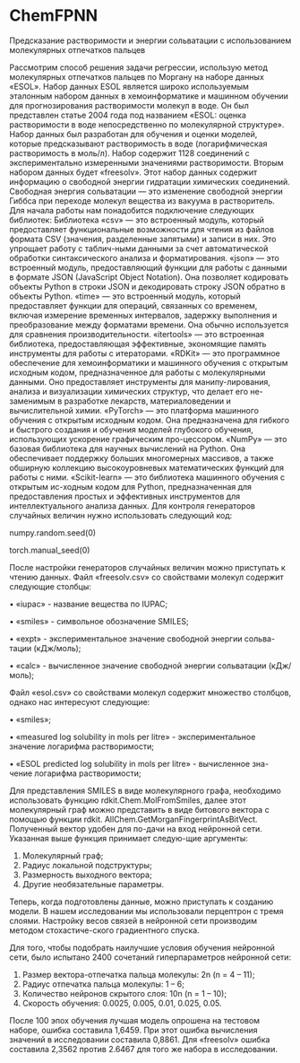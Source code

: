 # ChemFPNN
Предсказание растворимости и энергии сольватации с использованием молекулярных отпечатков пальцев

Рассмотрим способ решения задачи регрессии, использую метод молекулярных отпечатков пальцев по Моргану на наборе данных «ESOL».
Набор данных ESOL является широко используемым эталонным набором данных в хемоинформатике и машинном обучении для прогнозирования растворимости молекул в воде. Он был представлен статье 2004 года под названием «ESOL: оценка растворимости в воде непосредственно по молекулярной структуре». Набор данных был разработан для обучения и оценки моделей, которые предсказывают растворимость в воде (логарифмическая растворимость в моль/л). Набор содержит 1128 соединений с экспериментально измеренными значениями растворимости.
Вторым набором данных будет «freesolv». Этот набор данных содержит информацию о свободной энергии гидратации химических соединений. Свободная энергия сольватации — это изменение свободной энергии Гиббса при переходе молекул вещества из вакуума в растворитель. 
Для начала работы нам понадобится подключение следующих библиотек:
Библиотека «csv» — это встроенный модуль, который предоставляет функциональные возможности для чтения из файлов формата CSV (значения, разделенные запятыми) и записи в них. Это упрощает работу с таблич-ными данными за счет автоматической обработки синтаксического анализа и форматирования.
«json» — это встроенный модуль, предоставляющий функции для работы с данными в формате JSON (JavaScript Object Notation). Она позволяет кодировать объекты Python в строки JSON и декодировать строку JSON обратно в объекты Python.
«time» — это встроенный модуль, который предоставляет функции для операций, связанных со временем, включая измерение временных интервалов, задержку выполнения и преобразование между форматами времени. Она обычно используется для сравнения производительности.
«itertools» — это встроенная библиотека, предоставляющая эффективные, экономящие память инструменты для работы с итераторами.
«RDKit» — это программное обеспечение для хемоинформатики и машинного обучения с открытым исходным кодом, предназначенное для работы с молекулярными данными. Оно предоставляет инструменты для манипу-лирования, анализа и визуализации химических структур, что делает его не-заменимым в разработке лекарств, материаловедении и вычислительной химии.
«PyTorch» — это платформа машинного обучения с открытым исходным кодом. Она предназначена для гибкого и быстрого создания и обучения моделей глубокого обучения, использующих ускорение графическим про-цессором. 
«NumPy» — это базовая библиотека для научных вычислений на Python. Она обеспечивает поддержку больших многомерных массивов, а также обширную коллекцию высокоуровневых математических функций для работы с ними.
«Scikit-learn» — это библиотека машинного обучения с открытым ис-ходным кодом для Python, предназначенная для предоставления простых и эффективных инструментов для интеллектуального анализа данных. 
Для контроля генераторов случайных величин нужно использовать следующий код:

numpy.random.seed(0)

torch.manual_seed(0)

После настройки генераторов случайных величин можно приступать к чтению данных. Файл «freesolv.csv» со свойствами молекул содержит следующие столбцы:

  •	«iupac» - название вещества по IUPAC;
  
  •	«smiles» - символьное обозначение SMILES;
  
  •	«expt» - экспериментальное значение свободной энергии сольва-тации (кДж/моль);
  
  •	«calc» - вычисленное значение свободной энергии сольватации (кДж/моль);
  
Файл «esol.csv» со свойствами молекул содержит множество столбцов, однако нас интересуют следующие:

  •	«smiles»;
  
  •	«measured log solubility in mols per litre» - экспериментальное значение логарифма растворимости;
  
  •	«ESOL predicted log solubility in mols per litre» - вычисленное зна-чение логарифма растворимости;
  
Для представления SMILES в виде молекулярного графа, необходимо использовать функцию rdkit.Chem.MolFromSmiles, далее этот молекулярный граф можно представить в виде битового вектора с помощью функции rdkit. AllChem.GetMorganFingerprintAsBitVect. Полученный вектор удобен для по-дачи на вход нейронной сети. Указанная выше функция принимает следую-щие аргументы:

  1)	Молекулярный граф;
  2)	Радиус локальной подструктуры;
  3)	Размерность выходного вектора;
  4)	Другие необязательные параметры.
     
Теперь, когда подготовлены данные, можно приступать к созданию модели. В нашем исследовании мы использовали перцептрон с тремя слоями. Настройку весов связей в нейронной сети производим методом стохастиче-ского градиентного спуска.

Для того, чтобы подобрать наилучшие условия обучения нейронной сети, было испытано 2400 сочетаний гиперпараметров нейронной сети:

  1)	Размер вектора-отпечатка пальца молекулы: 2n (n = 4 – 11);
  2)	Радиус отпечатка пальца молекулы: 1 – 6;
  3)	Количество нейронов скрытого слоя: 10n (n = 1 – 10);
  4)	Скорость обучения: 0.0025, 0.005, 0.01, 0.025, 0.05.
     
После 100 эпох обучения лучшая модель опрошена на тестовом наборе, ошибка составила 1,6459. При этот ошибка вычисления значений в исследовании составила 0,8861. Для «freesolv» ошибка составила 2,3562 против 2.6467 для того же набора в исследовании.
